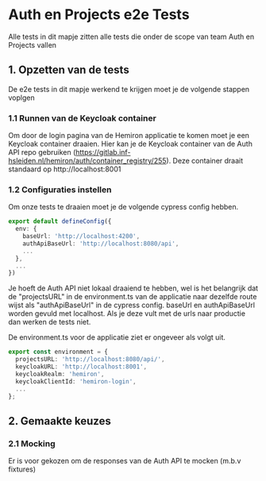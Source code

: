 # Auth en Projects e2e Tests
Alle tests in dit mapje zitten alle tests die onder de scope van team Auth en Projects vallen

## 1. Opzetten van de tests
De e2e tests in dit mapje werkend te krijgen moet je de volgende stappen voplgen

### 1.1 Runnen van de Keycloak container
Om door de login pagina van de Hemiron applicatie te komen moet je een Keycloak container draaien. Hier kan je de Keycloak container van de
Auth API repo gebruiken (https://gitlab.inf-hsleiden.nl/hemiron/auth/container_registry/255). Deze container draait standaard op http://localhost:8001

### 1.2  Configuraties instellen
Om onze tests te draaien moet je de volgende cypress config hebben.

```typescript
export default defineConfig({
  env: {
    baseUrl: 'http://localhost:4200',
    authApiBaseUrl: 'http://localhost:8080/api',
    ...
  },
  ...
})
```

Je hoeft de Auth API niet lokaal draaiend te hebben, wel is het belangrijk dat de "projectsURL" in de environment.ts van de applicatie naar dezelfde route wijst als "authApiBaseUrl" in de cypress config.
baseUrl en authApiBaseUrl worden gevuld met localhost. Als je deze vult met de urls naar productie dan werken de tests niet.

De environment.ts voor de applicatie ziet er ongeveer als volgt uit.
```typescript
export const environment = {
  projectsURL: 'http://localhost:8080/api/',
  keycloakURL: 'http://localhost:8001',
  keycloakRealm: 'hemiron',
  keycloakClientId: 'hemiron-login',
  ...
};
```

## 2. Gemaakte keuzes
### 2.1 Mocking
Er is voor gekozen om de responses van de Auth API te mocken (m.b.v fixtures)
